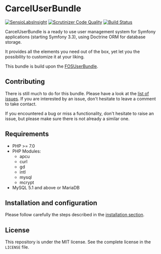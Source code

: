 # CarcelUserBundle

[![SensioLabsInsight](https://insight.sensiolabs.com/projects/bb2956c2-e172-4169-baf7-2f59c74400cd/mini.png)](https://insight.sensiolabs.com/projects/bb2956c2-e172-4169-baf7-2f59c74400cd)
[![Scrutinizer Code Quality](https://scrutinizer-ci.com/g/damien-carcel/UserBundle/badges/quality-score.png?b=master)](https://scrutinizer-ci.com/g/damien-carcel/UserBundle/?branch=master)
[![Build Status](https://travis-ci.org/damien-carcel/UserBundle.svg?branch=master)](https://travis-ci.org/damien-carcel/UserBundle)

CarcelUserBundle is a ready to use user management system for Symfony applications (starting Symfony 3.3), using Doctrine ORM for database storage.

It provides all the elements you need out of the box, yet let you the possibility to customize it at your liking.

This bundle is build upon the [FOSUserBundle](https://github.com/FriendsOfSymfony/FOSUserBundle).

## Contributing

There is still much to do for this bundle. Please have a look at the [list of issues](https://github.com/damien-carcel/UserBundle/issues).
If you are interested by an issue, don't hesitate to leave a comment to take contact.

If you encountered a bug or miss a functionality, don't hesitate to raise an issue, but please make sure there is not already a similar one.

## Requirements

- PHP >= 7.0
- PHP Modules:
    - apcu
    - curl
    - gd
    - intl
    - mysql
    - mcrypt
- MySQL 5.1 and above or MariaDB

## Installation and configuration

Please follow carefully the steps described in the [installation section](./doc/install.md).

## License

This repository is under the MIT license. See the complete license in the `LICENSE` file.
